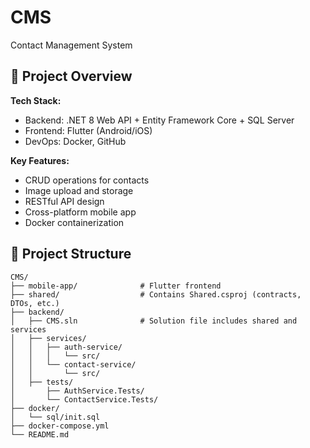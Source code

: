 # CMS
Contact Management System

## 🎯 Project Overview

**Tech Stack:**
- Backend: .NET 8 Web API + Entity Framework Core + SQL Server
- Frontend: Flutter (Android/iOS)
- DevOps: Docker, GitHub

**Key Features:**
- CRUD operations for contacts
- Image upload and storage
- RESTful API design
- Cross-platform mobile app
- Docker containerization

## 📂 Project Structure
```
CMS/
├── mobile-app/              # Flutter frontend
├── shared/                  # Contains Shared.csproj (contracts, DTOs, etc.)
├── backend/
│   ├── CMS.sln              # Solution file includes shared and services
│   ├── services/
│   │   ├── auth-service/
│   │   │   └── src/
│   │   └── contact-service/
│   │       └── src/
│   ├── tests/
│       ├── AuthService.Tests/
│       └── ContactService.Tests/
├── docker/
│   └── sql/init.sql
├── docker-compose.yml
└── README.md
```
